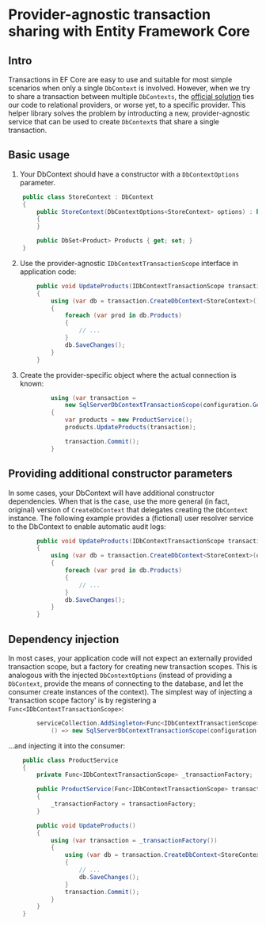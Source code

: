 # Provider-agnostic transaction sharing with Entity Framework Core

## Intro

Transactions in EF Core are easy to use and suitable for most simple scenarios when only a single `DbContext` is involved.
However, when we try to share a transaction between multiple `DbContexts`, the [official solution](https://docs.microsoft.com/en-us/ef/core/saving/transactions#cross-context-transaction-relational-databases-only)
ties our code to relational providers, or worse yet, to a specific provider. This helper library solves the problem
by introducting a new, provider-agnostic service that can be used to create `DbContext`s that share a single transaction.

## Basic usage

1. Your DbContext should have a constructor with a `DbContextOptions` parameter.

```cs
    public class StoreContext : DbContext
    {
        public StoreContext(DbContextOptions<StoreContext> options) : base(options)
        {
        }

        public DbSet<Product> Products { get; set; }
    }
```

2. Use the provider-agnostic `IDbContextTransactionScope` interface in application code:

```cs
        public void UpdateProducts(IDbContextTransactionScope transaction)
        {
            using (var db = transaction.CreateDbContext<StoreContext>())
            {
                foreach (var prod in db.Products)
                {
                    // ...
                }
                db.SaveChanges();
            }
        }
```

3. Create the provider-specific object where the actual connection is known:

```cs
            using (var transaction =
                new SqlServerDbContextTransactionScope(configuration.GetConnectionString("StoreDb")))
            {
                var products = new ProductService();
                products.UpdateProducts(transaction);

                transaction.Commit();
            }  
```

## Providing additional constructor parameters

In some cases, your DbContext will have additional constructor dependencies. When that is the case, use the more general (in fact, original)
version of `CreateDbContext` that delegates creating the `DbContext` instance.
The following example provides a (fictional) user resolver service to the DbContext to enable automatic audit logs:

```cs
        public void UpdateProducts(IDbContextTransactionScope transaction)
        {
            using (var db = transaction.CreateDbContext<StoreContext>(options => new StoreContext(options, userResolver)))
            {
                foreach (var prod in db.Products)
                {
                    // ...
                }
                db.SaveChanges();
            }
        }
```

## Dependency injection

In most cases, your application code will not expect an externally provided transaction scope, but a factory for creating
new transaction scopes. This is analogous with the injected `DbContextOptions` (instead of providing a `DbContext`,
provide the means of connecting to the database, and let the consumer create instances of the context).
The simplest way of injecting a 'transaction scope factory' is by registering a `Func<IDbContextTransactionScope>`:

```cs
        serviceCollection.AddSingleton<Func<IDbContextTransactionScope>>(
            () => new SqlServerDbContextTransactionScope(configuration.GetConnectionString("StoreDb")));
```

...and injecting it into the consumer:

```cs
    public class ProductService
    {
        private Func<IDbContextTransactionScope> _transactionFactory;

        public ProductService(Func<IDbContextTransactionScope> transactionFactory)
        {
            _transactionFactory = transactionFactory;
        }

        public void UpdateProducts()
        {
            using (var transaction = _transactionFactory())
            {
                using (var db = transaction.CreateDbContext<StoreContext>())
                {
                    // ...
                    db.SaveChanges();
                }
                transaction.Commit();
            }
        }
    }
```
